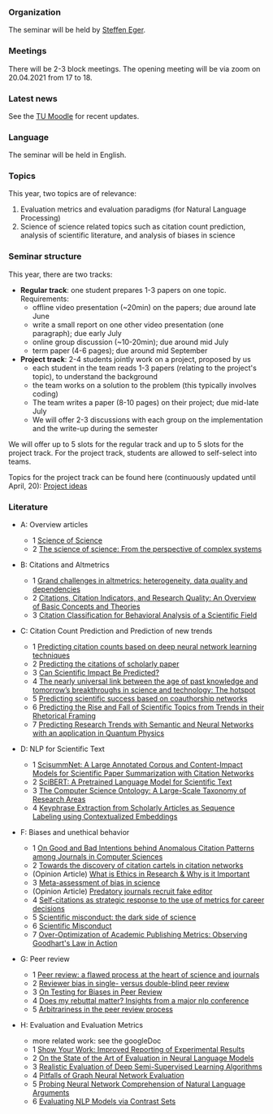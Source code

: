 ### Organization

The seminar will be held by [Steffen Eger](https://steffeneger.github.io/).

### Meetings
There will be 2-3 block meetings. The opening meeting will be via zoom on 20.04.2021 from 17 to 18.

### Latest news

See the [TU Moodle](https://moodle.informatik.tu-darmstadt.de/course/view.php?id=1043) for recent updates.

### Language
The seminar will be held in English.

### Topics

This year, two topics are of relevance:

   1. Evaluation metrics and evaluation paradigms (for Natural Language Processing)
   2. Science of science related topics such as citation count prediction, analysis of scientific literature, and analysis of biases in science

### Seminar structure

This year, there are two tracks:

  * **Regular track**: one student prepares 1-3 papers on one topic. Requirements:
       - offline video presentation (~20min) on the papers; due around late June
       - write a small report on one other video presentation (one paragraph); due early July
       - online group discussion (~10-20min); due around mid July
       - term paper (4-6 pages); due around mid September
  * **Project track**: 2-4 students jointly work on a project, proposed by us
       - each student in the team reads 1-3 papers (relating to the project's topic), to understand the background
       - the team works on a solution to the problem (this typically involves coding)
       - The team writes a paper (8-10 pages) on their project; due mid-late July
       - We will offer 2-3 discussions with each group on the implementation and the write-up during the semester

We will offer up to 5 slots for the regular track and up to 5 slots for the project track. For the project track, students are allowed to self-select into teams. 

Topics for the project track can be found here (continuously updated until April, 20): [Project ideas](https://docs.google.com/document/d/15EBPnYrz20CEF1a72MzvC0rvgmNLl8iBM5rOPiBQ_p4/edit?usp=sharing)


### Literature

* A: Overview articles
   - 1 [Science of Science](https://www.barabasilab.com/publications/science-of-science)
   - 2 [The science of science: From the perspective of complex systems](https://www.sciencedirect.com/science/article/pii/S0370157317303289) 
 
* B: Citations and Altmetrics 
   - 1 [Grand challenges in altmetrics: heterogeneity, data quality and dependencies
](https://link.springer.com/article/10.1007/s11192-016-1910-9)
   - 2 [Citations, Citation Indicators, and Research Quality: An Overview of Basic Concepts and Theories](https://journals.sagepub.com/doi/full/10.1177/2158244019829575)
   - 3 [Citation Classification for Behavioral Analysis of a Scientific Field](https://arxiv.org/abs/1609.00435)
 
* C: Citation Count Prediction and Prediction of new trends  
   - 1 [Predicting citation counts based on deep neural network learning techniques](https://arxiv.org/abs/1809.04365)
   - 2 [Predicting the citations of scholarly paper](https://www.sciencedirect.com/science/article/pii/S1751157718301767)
   - 3 [Can Scientific Impact Be Predicted?](https://arxiv.org/pdf/1606.05905.pdf)
   - 4 [The nearly universal link between the age of past knowledge and tomorrow’s breakthroughs in science and technology: The hotspot](https://advances.sciencemag.org/content/3/4/e1601315)
   - 5 [Predicting scientific success based on coauthorship networks](https://link.springer.com/article/10.1140/epjds/s13688-014-0009-x)
   - 6 [Predicting the Rise and Fall of Scientific Topics from Trends in their Rhetorical Framing](https://nlp.stanford.edu/pubs/prabhakaran2016rhetoricalroles.pdf)
   - 7 [Predicting Research Trends with Semantic and Neural Networks with an application in Quantum Physics](https://arxiv.org/abs/1906.06843)
   
* D: NLP for Scientific Text
   - 1 [ScisummNet: A Large Annotated Corpus and Content-Impact Models for Scientific Paper Summarization with Citation Networks](https://arxiv.org/abs/1909.01716)
   - 2 [SciBERT: A Pretrained Language Model for Scientific Text](https://arxiv.org/abs/1903.10676)
   - 3 [The Computer Science Ontology: A Large-Scale
Taxonomy of Research Areas](http://oro.open.ac.uk/55484/14/55484.pdf)
   - 4 [Keyphrase Extraction from Scholarly Articles as Sequence Labeling using Contextualized Embeddings](https://arxiv.org/pdf/1910.08840.pdf)

* F: Biases and unethical behavior 
   - 1 [On Good and Bad Intentions behind Anomalous Citation Patterns among Journals in Computer Sciences](https://arxiv.org/abs/1807.10804)
   - 2 [Towards the discovery of citation cartels in citation networks](https://ui.adsabs.harvard.edu/abs/2016FrP.....4...49F/abstract)
   - (Opinion Article) [What is Ethics in Research & Why is it Important](https://www.veronaschools.org/cms/lib02/NJ01001379/Centricity/Domain/588/What%20is%20Ethics%20in%20Research%20Why%20is%20it%20Important.pdf)
   - 3 [Meta-assessment of bias in science](https://www.ncbi.nlm.nih.gov/pubmed/?term=Meta-assessment+of+bias+in+science)
   - (Opinion Article) [Predatory journals recruit fake editor](https://www.nature.com/articles/543481a)
   - 4 [Self-citations as strategic response to the use of metrics for career decisions](https://www.sciencedirect.com/science/article/abs/pii/S004873331730210X)
   - 5 [Scientific misconduct: the dark side of science](https://link.springer.com/article/10.1007/s12210-015-0415-4)
   - 6 [Scientific Misconduct](https://www.annualreviews.org/doi/abs/10.1146/annurev-psych-122414-033437)
   - 7 [Over-Optimization of Academic Publishing Metrics: Observing Goodhart's Law in Action](https://academic.oup.com/gigascience/article/8/6/giz053/5506490)
   

* G: Peer review
   - 1 [Peer review: a flawed process at the heart of science and journals](https://www.ncbi.nlm.nih.gov/pmc/articles/PMC1420798/)
   - 2 [Reviewer bias in single- versus double-blind peer review](https://www.pnas.org/content/114/48/12708)
   - 3 [On Testing for Biases in Peer Review](https://papers.nips.cc/paper/8770-on-testing-for-biases-in-peer-review.pdf)
   - 4 [Does my rebuttal matter? Insights from a major nlp conference](https://www.aclweb.org/anthology/N19-1129.pdf)
   - 5 [Arbitrariness in the peer review process](https://link.springer.com/article/10.1007/s11192-020-03348-1)


* H: Evaluation and Evaluation Metrics
   - more related work: see the googleDoc
   - 1 [Show Your Work: Improved Reporting of Experimental Results](https://arxiv.org/abs/1909.03004)
   - 2 [On the State of the Art of Evaluation in Neural Language Models](https://arxiv.org/abs/1707.05589)
   - 3 [Realistic Evaluation of Deep Semi-Supervised Learning Algorithms](https://papers.nips.cc/paper/7585-realistic-evaluation-of-deep-semi-supervised-learning-algorithms.pdf)
   - 4 [Pitfalls of Graph Neural Network Evaluation](https://arxiv.org/abs/1811.05868)
   - 5 [Probing Neural Network Comprehension of Natural Language Arguments](https://arxiv.org/abs/1907.07355)
   - 6 [Evaluating NLP Models via Contrast Sets](https://arxiv.org/abs/2004.02709)
